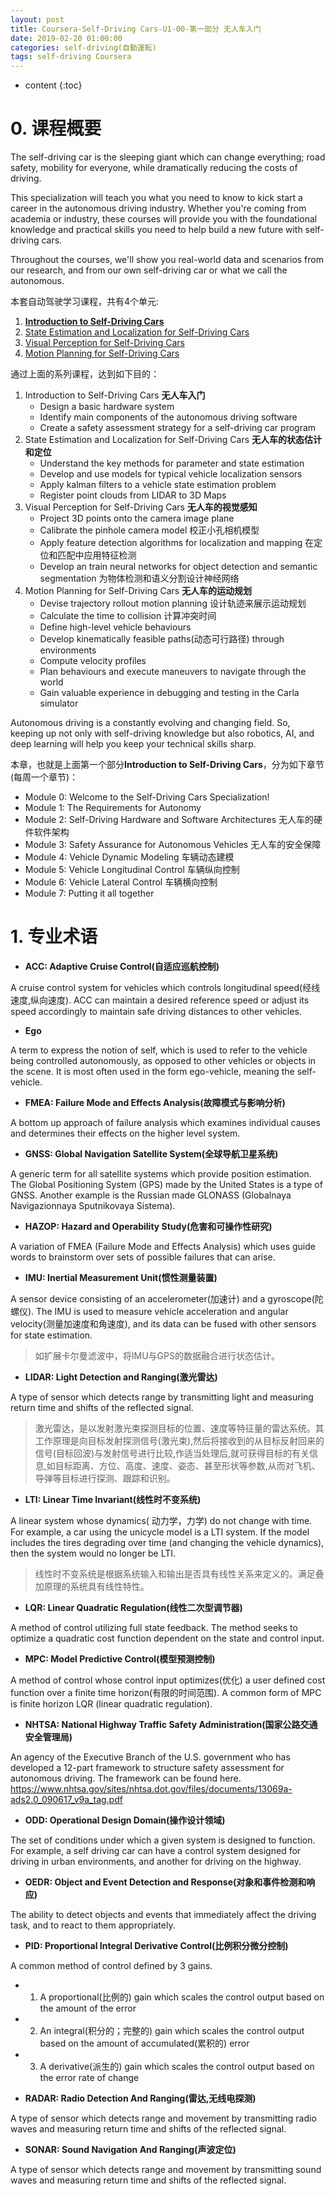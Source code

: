 ```yaml
---
layout: post
title: Coursera-Self-Driving Cars-U1-00-第一部分 无人车入门
date: 2019-02-20 01:00:00
categories: self-driving(自動運転)
tags: self-driving Coursera
---
```

* content
{:toc}

# 0. 课程概要

The self-driving car is the sleeping giant which can change everything; road safety, mobility for everyone, while dramatically reducing the costs of driving. 

This specialization will teach you what you need to know to kick start a career in the autonomous driving industry. Whether you're coming from academia or industry, these courses will provide you with the foundational knowledge and practical skills you need to help build a new future with self-driving cars.

Throughout the courses, we'll show you real-world data and scenarios from our research, and from our own self-driving car or what we call the autonomous.

本套自动驾驶学习课程，共有4个单元:

1. [**Introduction to Self-Driving Cars**](https://www.coursera.org/learn/intro-self-driving-cars/home/welcome)
2. [State Estimation and Localization for Self-Driving Cars](https://www.coursera.org/learn/state-estimation-localization-self-driving-cars/home/welcome)
3. [Visual Perception for Self-Driving Cars](https://www.coursera.org/learn/visual-perception-self-driving-cars)
4. [Motion Planning for Self-Driving Cars](https://www.coursera.org/learn/motion-planning-self-driving-cars)

通过上面的系列课程，达到如下目的：

1. Introduction to Self-Driving Cars **无人车入门**
	- Design a basic hardware system
	- Identify main components of the autonomous driving software
	- Create a safety assessment strategy for a self-driving car program
2. State Estimation and Localization for Self-Driving Cars **无人车的状态估计和定位**
	- Understand the key methods for parameter and state estimation
	- Develop and use models for typical vehicle localization sensors
	- Apply kalman filters to a vehicle state estimation problem
	- Register point clouds from LIDAR to 3D Maps
3. Visual Perception for Self-Driving Cars **无人车的视觉感知**
	- Project 3D points onto the camera image plane
	- Calibrate the pinhole camera model 校正小孔相机模型
	- Apply feature detection algorithms for localization and mapping 在定位和匹配中应用特征检测
	- Develop an train neural networks for object detection and semantic segmentation 为物体检测和语义分割设计神经网络
4. Motion Planning for Self-Driving Cars **无人车的运动规划**
	- Devise trajectory rollout motion planning 设计轨迹来展示运动规划
	- Calculate the time to collision 计算冲突时间
	- Define high-level vehicle behaviours
	- Develop kinematically feasible paths(动态可行路径) through environments 
	- Compute velocity profiles
	- Plan behaviours and execute maneuvers to navigate through the world
	- Gain valuable experience in debugging and testing in the Carla simulator

Autonomous driving is a constantly evolving and changing field. So, keeping up not only with self-driving knowledge but also robotics, AI, and deep learning will help you keep your technical skills sharp. 

本章，也就是上面第一个部分**Introduction to Self-Driving Cars**，分为如下章节(每周一个章节)：
- Module 0: Welcome to the Self-Driving Cars Specialization!
- Module 1: The Requirements for Autonomy 
- Module 2: Self-Driving Hardware and Software Architectures 无人车的硬件软件架构 
- Module 3: Safety Assurance for Autonomous Vehicles 无人车的安全保障
- Module 4: Vehicle Dynamic Modeling 车辆动态建模
- Module 5: Vehicle Longitudinal Control 车辆纵向控制
- Module 6: Vehicle Lateral Control 车辆横向控制
- Module 7: Putting it all together

# 1. 专业术语

- **ACC: Adaptive Cruise Control(自适应巡航控制)**

A cruise control system for vehicles which controls longitudinal speed(经线速度,纵向速度). ACC can maintain a desired reference speed or adjust its speed accordingly to maintain safe driving distances to other vehicles.

- **Ego**

A term to express the notion of self, which is used to refer to the vehicle being controlled autonomously, as opposed to other vehicles or objects in the scene. It is most often used in the form ego-vehicle, meaning the self-vehicle.

- **FMEA: Failure Mode and Effects Analysis(故障模式与影响分析)**

A bottom up approach of failure analysis which examines individual causes and determines their effects on the higher level system.

- **GNSS: Global Navigation Satellite System(全球导航卫星系统)**

A generic term for all satellite systems which provide position estimation. The Global Positioning System (GPS) made by the United States is a type of GNSS. Another example is the Russian made GLONASS (Globalnaya Navigazionnaya Sputnikovaya Sistema).

- **HAZOP: Hazard and Operability Study(危害和可操作性研究)**

A variation of FMEA (Failure Mode and Effects Analysis) which uses guide words to brainstorm over sets of possible failures that can arise.

- **IMU: Inertial Measurement Unit(惯性测量装置)**

A sensor device consisting of an accelerometer(加速计) and a gyroscope(陀螺仪). The IMU is used to measure vehicle acceleration and angular velocity(测量加速度和角速度), and its data can be fused with other sensors for state estimation.
> 如扩展卡尔曼滤波中，将IMU与GPS的数据融合进行状态估计。

- **LIDAR: Light Detection and Ranging(激光雷达)**

A type of sensor which detects range by transmitting light and measuring return time and shifts of the reflected signal.
> 激光雷达，是以发射激光束探测目标的位置、速度等特征量的雷达系统。其工作原理是向目标发射探测信号(激光束),然后将接收到的从目标反射回来的信号(目标回波)与发射信号进行比较,作适当处理后,就可获得目标的有关信息,如目标距离、方位、高度、速度、姿态、甚至形状等参数,从而对飞机、导弹等目标进行探测、跟踪和识别。

- **LTI: Linear Time Invariant(线性时不变系统)**

A linear system whose dynamics( 动力学，力学) do not change with time. For example, a car using the unicycle model is a LTI system. If the model includes the tires degrading over time (and changing the vehicle dynamics), then the system would no longer be LTI.
> 线性时不变系统是根据系统输入和输出是否具有线性关系来定义的。满足叠加原理的系统具有线性特性。

- **LQR: Linear Quadratic Regulation(线性二次型调节器)**

A method of control utilizing full state feedback. The method seeks to optimize a quadratic cost function dependent on the state and control input.

- **MPC: Model Predictive Control(模型预测控制)**

A method of control whose control input optimizes(优化) a user defined cost function over a finite time horizon(有限的时间范围). A common form of MPC is finite horizon LQR (linear quadratic regulation).

- **NHTSA: National Highway Traffic Safety Administration(国家公路交通安全管理局)**

An agency of the Executive Branch of the U.S. government who has developed a 12-part framework to structure safety assessment for autonomous driving. The framework can be found here. https://www.nhtsa.gov/sites/nhtsa.dot.gov/files/documents/13069a-ads2.0_090617_v9a_tag.pdf

- **ODD: Operational Design Domain(操作设计领域)**

The set of conditions under which a given system is designed to function. For example, a self driving car can have a control system designed for driving in urban environments, and another for driving on the highway.

- **OEDR: Object and Event Detection and Response(对象和事件检测和响应)**

The ability to detect objects and events that immediately affect the driving task, and to react to them appropriately.

- **PID: Proportional Integral Derivative Control(比例积分微分控制)**

A common method of control defined by 3 gains.
 - 1) A proportional(比例的) gain which scales the control output based on the amount of the error
 - 2) An integral(积分的；完整的) gain which scales the control output based on the amount of accumulated(累积的) error
 - 3) A derivative(派生的) gain which scales the control output based on the error rate of change


- **RADAR: Radio Detection And Ranging(雷达,无线电探测)**

A type of sensor which detects range and movement by transmitting radio waves and measuring return time and shifts of the reflected signal.

- **SONAR: Sound Navigation And Ranging(声波定位)**

A type of sensor which detects range and movement by transmitting sound waves and measuring return time and shifts of the reflected signal.

